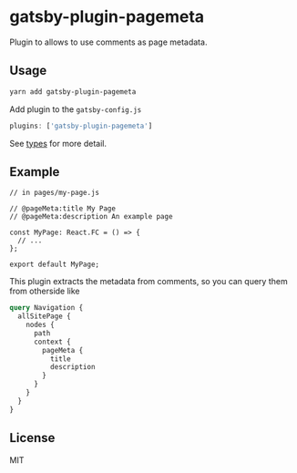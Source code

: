# gatsby-plugin-pagemeta

Plugin to allows to use comments as page metadata.

## Usage

```bash
yarn add gatsby-plugin-pagemeta
```

Add plugin to the `gatsby-config.js`

```js
plugins: ['gatsby-plugin-pagemeta']
```

See [types](./src/types.ts) for more detail.

## Example

```tsx
// in pages/my-page.js

// @pageMeta:title My Page
// @pageMeta:description An example page

const MyPage: React.FC = () => {
  // ...
};

export default MyPage;
```

This plugin extracts the metadata from comments, so you can query them from otherside like

```graphql
query Navigation {
  allSitePage {
    nodes {
      path
      context {
        pageMeta {
          title
          description
        }
      }
    }
  }
}
```

## License

MIT
